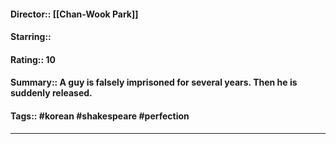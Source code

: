 #### Director:: [[Chan-Wook Park]]
#### Starring::
#### Rating:: 10
#### Summary:: A guy is falsely imprisoned for several years. Then he is suddenly released.
#### Tags::  #korean #shakespeare #perfection

---